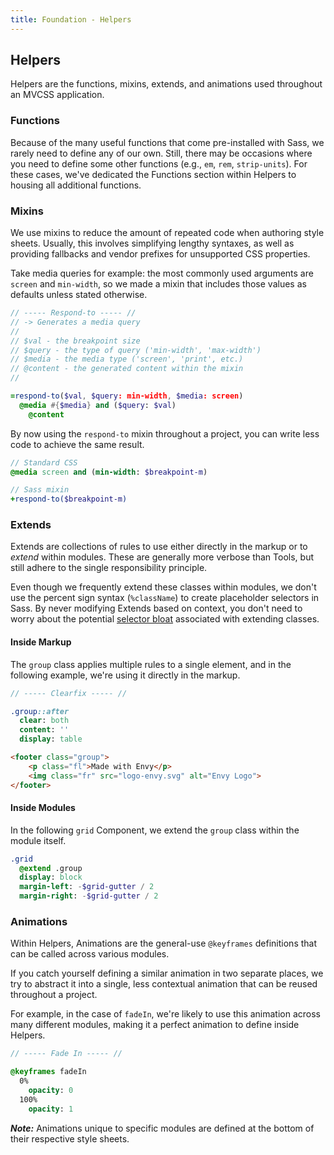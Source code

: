 ```yaml
---
title: Foundation - Helpers
---
```


## Helpers

Helpers are the functions, mixins, extends, and animations used throughout an MVCSS application.

### Functions

Because of the many useful functions that come pre-installed with Sass, we rarely need to define any of our own. Still, there may be occasions where you need to define some other functions (e.g., `em`, `rem`, `strip-units`). For these cases, we've dedicated the Functions section within Helpers to housing all additional functions.

### Mixins

We use mixins to reduce the amount of repeated code when authoring style sheets. Usually, this involves simplifying lengthy syntaxes, as well as providing fallbacks and vendor prefixes for unsupported CSS properties.

Take media queries for example: the most commonly used arguments are `screen` and `min-width`, so we made a mixin that includes those values as defaults unless stated otherwise.

```sass
// ----- Respond-to ----- //
// -> Generates a media query
//
// $val - the breakpoint size
// $query - the type of query ('min-width', 'max-width')
// $media - the media type ('screen', 'print', etc.)
// @content - the generated content within the mixin
//

=respond-to($val, $query: min-width, $media: screen)
  @media #{$media} and ($query: $val)
    @content
```

By now using the `respond-to` mixin throughout a project, you can write less code to achieve the same result.

```sass
// Standard CSS
@media screen and (min-width: $breakpoint-m)

// Sass mixin
+respond-to($breakpoint-m)
```

### Extends

Extends are collections of rules to use either directly in the markup or to *extend* within modules. These are generally more verbose than Tools, but still adhere to the single responsibility principle.

Even though we frequently extend these classes within modules, we don't use the percent sign syntax (`%className`) to create placeholder selectors in Sass. By never modifying Extends based on context, you don't need to worry about the potential [selector bloat][csswizardry-extends] associated with extending classes.

#### Inside Markup

The `group` class applies multiple rules to a single element, and in the following example, we're using it directly in the markup.

```sass
// ----- Clearfix ----- //

.group::after
  clear: both
  content: ''
  display: table
```

```html
<footer class="group">
    <p class="fl">Made with Envy</p>
    <img class="fr" src="logo-envy.svg" alt="Envy Logo">
</footer>
```

#### Inside Modules

In the following `grid` Component, we extend the `group` class within the module itself.

```sass
.grid
  @extend .group
  display: block
  margin-left: -$grid-gutter / 2
  margin-right: -$grid-gutter / 2
```

### Animations

Within Helpers, Animations are the general-use `@keyframes` definitions that can be called across various modules.

If you catch yourself defining a similar animation in two separate places, we try to abstract it into a single, less contextual animation that can be reused throughout a project.

For example, in the case of `fadeIn`, we're likely to use this animation across many different modules, making it a perfect animation to define inside Helpers.

```sass
// ----- Fade In ----- //

@keyframes fadeIn
  0%
    opacity: 0
  100%
    opacity: 1
```

***Note:*** Animations unique to specific modules are defined at the bottom of their respective style sheets.


[csswizardry-extends]: http://csswizardry.com/2014/01/extending-silent-classes-in-sass/
